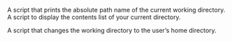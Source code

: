 A script that prints the absolute path name of the current working directory.
A script to display the contents list of your current directory.

A script that changes the working directory to the user’s home directory.
